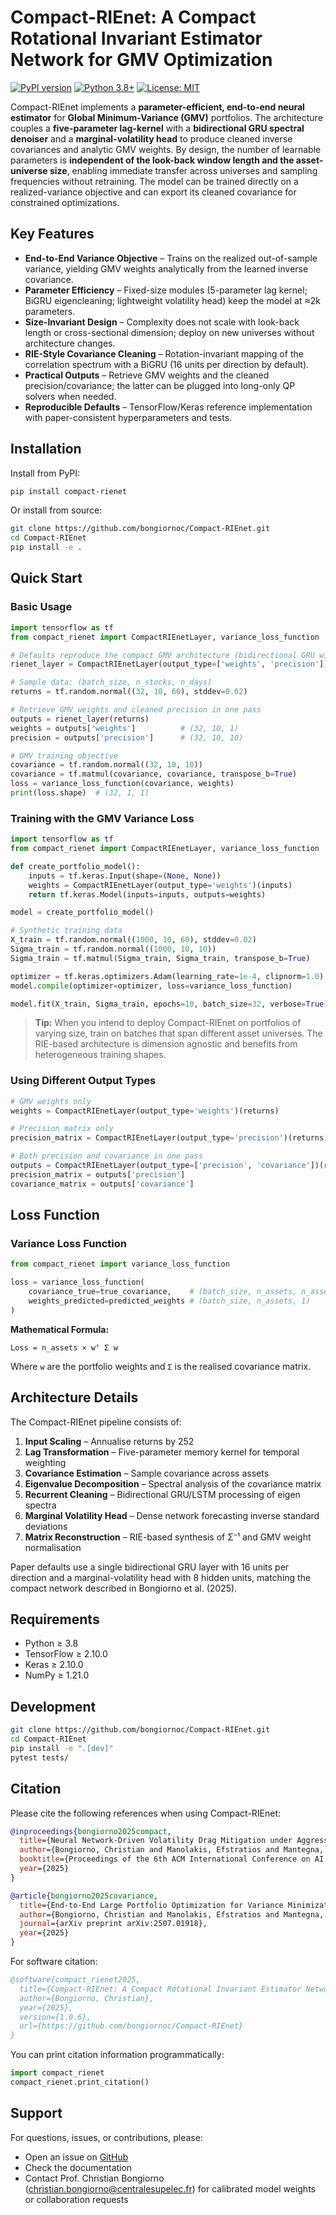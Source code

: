 # Compact-RIEnet: A Compact Rotational Invariant Estimator Network for GMV Optimization

[![PyPI version](https://img.shields.io/pypi/v/compact-rienet.svg)](https://pypi.org/project/compact-rienet/)
[![Python 3.8+](https://img.shields.io/badge/python-3.8+-blue.svg)](https://www.python.org/downloads/)
[![License: MIT](https://img.shields.io/badge/License-MIT-yellow.svg)](https://opensource.org/licenses/MIT)

Compact-RIEnet implements a **parameter-efficient, end-to-end neural estimator** for **Global Minimum-Variance (GMV)** portfolios. The architecture couples a **five-parameter lag-kernel** with a **bidirectional GRU spectral denoiser** and a **marginal-volatility head** to produce cleaned inverse covariances and analytic GMV weights. By design, the number of learnable parameters is **independent of the look-back window length and the asset-universe size**, enabling immediate transfer across universes and sampling frequencies without retraining. The model can be trained directly on a realized-variance objective and can export its cleaned covariance for constrained optimizations.

## Key Features

- **End-to-End Variance Objective** – Trains on the realized out-of-sample variance, yielding GMV weights analytically from the learned inverse covariance.
- **Parameter Efficiency** – Fixed-size modules (5-parameter lag kernel; BiGRU eigencleaning; lightweight volatility head) keep the model at ≈2k parameters.
- **Size-Invariant Design** – Complexity does not scale with look-back length or cross-sectional dimension; deploy on new universes without architecture changes.
- **RIE-Style Covariance Cleaning** – Rotation-invariant mapping of the correlation spectrum with a BiGRU (16 units per direction by default).
- **Practical Outputs** – Retrieve GMV weights and the cleaned precision/covariance; the latter can be plugged into long-only QP solvers when needed.
- **Reproducible Defaults** – TensorFlow/Keras reference implementation with paper-consistent hyperparameters and tests.

## Installation

Install from PyPI:

```bash
pip install compact-rienet
```

Or install from source:

```bash
git clone https://github.com/bongiornoc/Compact-RIEnet.git
cd Compact-RIEnet
pip install -e .
```

## Quick Start

### Basic Usage

```python
import tensorflow as tf
from compact_rienet import CompactRIEnetLayer, variance_loss_function

# Defaults reproduce the compact GMV architecture (bidirectional GRU with 16 units)
rienet_layer = CompactRIEnetLayer(output_type=['weights', 'precision'])

# Sample data: (batch_size, n_stocks, n_days)
returns = tf.random.normal((32, 10, 60), stddev=0.02)

# Retrieve GMV weights and cleaned precision in one pass
outputs = rienet_layer(returns)
weights = outputs['weights']          # (32, 10, 1)
precision = outputs['precision']      # (32, 10, 10)

# GMV training objective
covariance = tf.random.normal((32, 10, 10))
covariance = tf.matmul(covariance, covariance, transpose_b=True)
loss = variance_loss_function(covariance, weights)
print(loss.shape)  # (32, 1, 1)
```

### Training with the GMV Variance Loss

```python
import tensorflow as tf
from compact_rienet import CompactRIEnetLayer, variance_loss_function

def create_portfolio_model():
    inputs = tf.keras.Input(shape=(None, None))
    weights = CompactRIEnetLayer(output_type='weights')(inputs)
    return tf.keras.Model(inputs=inputs, outputs=weights)

model = create_portfolio_model()

# Synthetic training data
X_train = tf.random.normal((1000, 10, 60), stddev=0.02)
Sigma_train = tf.random.normal((1000, 10, 10))
Sigma_train = tf.matmul(Sigma_train, Sigma_train, transpose_b=True)

optimizer = tf.keras.optimizers.Adam(learning_rate=1e-4, clipnorm=1.0)
model.compile(optimizer=optimizer, loss=variance_loss_function)

model.fit(X_train, Sigma_train, epochs=10, batch_size=32, verbose=True)
```

> **Tip:** When you intend to deploy Compact-RIEnet on portfolios of varying size, train on batches that span different asset universes. The RIE-based architecture is dimension agnostic and benefits from heterogeneous training shapes.

### Using Different Output Types

```python
# GMV weights only
weights = CompactRIEnetLayer(output_type='weights')(returns)

# Precision matrix only
precision_matrix = CompactRIEnetLayer(output_type='precision')(returns)

# Both precision and covariance in one pass
outputs = CompactRIEnetLayer(output_type=['precision', 'covariance'])(returns)
precision_matrix = outputs['precision']
covariance_matrix = outputs['covariance']
```

## Loss Function

### Variance Loss Function

```python
from compact_rienet import variance_loss_function

loss = variance_loss_function(
    covariance_true=true_covariance,    # (batch_size, n_assets, n_assets)
    weights_predicted=predicted_weights # (batch_size, n_assets, 1)
)
```

**Mathematical Formula:**
```
Loss = n_assets × wᵀ Σ w
```

Where `w` are the portfolio weights and `Σ` is the realised covariance matrix.

## Architecture Details

The Compact-RIEnet pipeline consists of:

1. **Input Scaling** – Annualise returns by 252
2. **Lag Transformation** – Five-parameter memory kernel for temporal weighting
3. **Covariance Estimation** – Sample covariance across assets
4. **Eigenvalue Decomposition** – Spectral analysis of the covariance matrix
5. **Recurrent Cleaning** – Bidirectional GRU/LSTM processing of eigen spectra
6. **Marginal Volatility Head** – Dense network forecasting inverse standard deviations
7. **Matrix Reconstruction** – RIE-based synthesis of Σ⁻¹ and GMV weight normalisation

Paper defaults use a single bidirectional GRU layer with 16 units per direction and a marginal-volatility head with 8 hidden units, matching the compact network described in Bongiorno et al. (2025).

## Requirements

- Python ≥ 3.8
- TensorFlow ≥ 2.10.0
- Keras ≥ 2.10.0
- NumPy ≥ 1.21.0

## Development

```bash
git clone https://github.com/bongiornoc/Compact-RIEnet.git
cd Compact-RIEnet
pip install -e ".[dev]"
pytest tests/
```

## Citation

Please cite the following references when using Compact-RIEnet:

```bibtex
@inproceedings{bongiorno2025compact,
  title={Neural Network-Driven Volatility Drag Mitigation under Aggressive Leverage},
  author={Bongiorno, Christian and Manolakis, Efstratios and Mantegna, Rosario N.},
  booktitle={Proceedings of the 6th ACM International Conference on AI in Finance (ICAIF '25)},
  year={2025}
}

@article{bongiorno2025covariance,
  title={End-to-End Large Portfolio Optimization for Variance Minimization with Neural Networks through Covariance Cleaning},
  author={Bongiorno, Christian and Manolakis, Efstratios and Mantegna, Rosario N.},
  journal={arXiv preprint arXiv:2507.01918},
  year={2025}
}
```

For software citation:

```bibtex
@software{compact_rienet2025,
  title={Compact-RIEnet: A Compact Rotational Invariant Estimator Network for Global Minimum-Variance Optimisation},
  author={Bongiorno, Christian},
  year={2025},
  version={1.0.6},
  url={https://github.com/bongiornoc/Compact-RIEnet}
}
```

You can print citation information programmatically:

```python
import compact_rienet
compact_rienet.print_citation()
```

## Support

For questions, issues, or contributions, please:

- Open an issue on [GitHub](https://github.com/bongiornoc/Compact-RIEnet/issues)
- Check the documentation
- Contact Prof. Christian Bongiorno (<christian.bongiorno@centralesupelec.fr>) for calibrated model weights or collaboration requests
